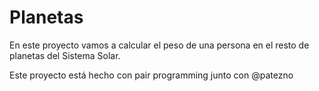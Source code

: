 # Planetas
En este proyecto vamos a calcular el peso de una persona en el resto de planetas del Sistema Solar.

Este proyecto está hecho con pair programming junto con @patezno
